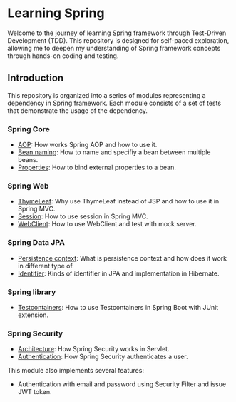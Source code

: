 # Learning Spring

Welcome to the journey of learning Spring framework through Test-Driven Development (TDD). This repository is
designed for self-paced exploration, allowing me to deepen my understanding of Spring framework concepts through
hands-on coding and testing.

## Introduction

This repository is organized into a series of modules representing a dependency in Spring framework. Each module
consists of a set of tests that demonstrate the usage of the dependency.

### Spring Core

- [AOP](spring-core/src/test/java/com/whatasame/aop): How works Spring AOP and how to use it.
- [Bean naming](spring-core/src/test/java/com/whatasame/beannaming): How to name and specifiy a bean between
  multiple beans.
- [Properties](spring-core/src/test/java/com/whatasame/properties): How to bind external properties to a bean.

### Spring Web

- [ThymeLeaf](spring-web/src/test/java/com/whatasame/thymeleaf): Why use ThymeLeaf instead of JSP and how to use
  it in Spring MVC.
- [Session](spring-web/src/test/java/com/whatasame/session): How to use session in Spring MVC.
- [WebClient](spring-web/src/test/java/com/whatasame/webclient): How to use WebClient and test with mock server.

### Spring Data JPA

- [Persistence context](spring-data-jpa/src/test/java/com/whatasame/persistencecontext): What is persistence
  context and how does it work in different type of.
- [Identifier](spring-data-jpa/src/test/java/com/whatasame/identifier): Kinds of identifier in JPA and
  implementation in Hibernate.

### Spring library

- [Testcontainers](spring-library/src/test/java/com/whatasame/testconatiners): How to
  use Testcontainers in Spring Boot with JUnit extension.

### Spring Security

- [Architecture](spring-security/Architecture.md): How Spring Security works in Servlet.
- [Authentication](spring-security/Authentication.md): How Spring Security authenticates a user.

This module also implements several features:

* Authentication with email and password using Security Filter and issue JWT token.

